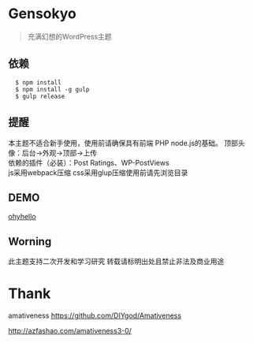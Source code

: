 # Gensokyo
>充满幻想的WordPress主题
## 依赖
```
  $ npm install
  $ npm install -g gulp
  $ gulp release
```
## 提醒
本主题不适合新手使用，使用前请确保具有前端 PHP node.js的基础。 
顶部头像：后台->外观->顶部->上传  
依赖的插件（必装）：Post Ratings、WP-PostViews  
js采用webpack压缩 css采用glup压缩使用前请先浏览目录  
## DEMO
[ohyhello](https://www.ohyhello.com/ "welcome")
## Worning
此主题支持二次开发和学习研究
转载请标明出处且禁止非法及商业用途
# Thank
amativeness
https://github.com/DIYgod/Amativeness

http://azfashao.com/amativeness3-0/

